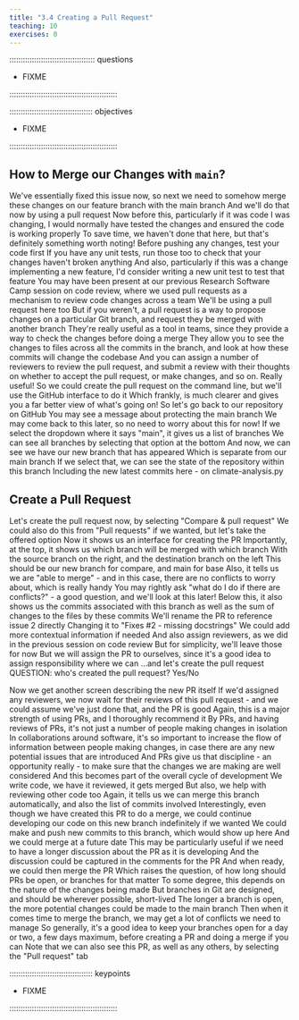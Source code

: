 ```yaml
---
title: "3.4 Creating a Pull Request"
teaching: 10
exercises: 0
---
```


:::::::::::::::::::::::::::::::::::::: questions 

- FIXME

::::::::::::::::::::::::::::::::::::::::::::::::

::::::::::::::::::::::::::::::::::::: objectives

- FIXME

::::::::::::::::::::::::::::::::::::::::::::::::

## How to Merge our Changes with `main`?

We've essentially fixed this issue now, so next we need to somehow merge these changes on our feature branch with the main branch
And we'll do that now by using a pull request
Now before this, particularly if it was code I was changing, I would normally have tested the changes and ensured the code is working properly
To save time, we haven't done that here, but that's definitely something worth noting!
Before pushing any changes, test your code first
If you have any unit tests, run those too to check that your changes haven't broken anything
And also, particularly if this was a change implementing a new feature, I'd consider writing a new unit test to test that feature
You may have been present at our previous Research Software Camp session on code review, where we used pull requests as a mechanism to review code changes across a team
We'll be using a pull request here too
But if you weren't, a pull request is a way to propose changes on a particular Git branch, and request they be merged with another branch
They're really useful as a tool in teams, since they provide a way to check the changes before doing a merge
They allow you to see the changes to files across all the commits in the branch, and look at how these commits will change the codebase
And you can assign a number of reviewers to review the pull request, and submit a review with their thoughts on whether to accept the pull request, or make changes, and so on. Really useful!
So we could create the pull request on the command line, but we'll use the GitHub interface to do it
Which frankly, is much clearer and gives you a far better view of what's going on!
So let's go back to our repository on GitHub
You may see a message about protecting the main branch
We may come back to this later, so no need to worry about this for now!
If we select the dropdown where it says "main", it gives us a list of branches
We can see all branches by selecting that option at the bottom
And now, we can see we have our new branch that has appeared
Which is separate from our main branch
If we select that, we can see the state of the repository within this branch
Including the new latest commits here - on climate-analysis.py

## Create a Pull Request

Let's create the pull request now, by selecting "Compare & pull request"
We could also do this from "Pull requests" if we wanted, but let's take the offered option
Now it shows us an interface for creating the PR
Importantly, at the top, it shows us which branch will be merged with which branch
With the source branch on the right, and the destination branch on the left
This should be our new branch for compare, and main for base
Also, it tells us we are "able to merge" - and in this case, there are no conflicts to worry about, which is really handy
You may rightly ask "what do I do if there are conflicts?" - a good question, and we'll look at this later!
Below this, it also shows us the commits associated with this branch
as well as the sum of changes to the files by these commits
We'll rename the PR to reference issue 2 directly
Changing it to "Fixes #2 - missing docstrings"
We could add more contextual information if needed
And also assign reviewers, as we did in the previous session on code review
But for simplicity, we'll leave those for now
But we will assign the PR to ourselves, since it's a good idea to assign responsibility where we can
…and let's create the pull request
QUESTION: who's created the pull request? Yes/No

Now we get another screen describing the new PR itself
If we'd assigned any reviewers, we now wait for their reviews of this pull request - and we could assume we've just done that, and the PR is good
Again, this is a major strength of using PRs, and I thoroughly recommend it
By PRs, and having reviews of PRs, it's not just a number of people making changes in isolation
In collaborations around software, it's so important to increase the flow of information between people making changes, in case there are any new potential issues that are introduced
And PRs give us that discipline - an opportunity really - to make sure that the changes we are making are well considered
And this becomes part of the overall cycle of development
We write code, we have it reviewed, it gets merged
But also, we help with reviewing other code too
Again, it tells us we can merge this branch automatically, and also the list of commits involved
Interestingly, even though we have created this PR to do a merge, we could continue developing our code on this new branch indefinitely if we wanted
We could make and push new commits to this branch, which would show up here
And we could merge at a future date
This may be particularly useful if we need to have a longer discussion about the PR as it is developing
And the discussion could be captured in the comments for the PR
And when ready, we could then merge the PR
Which raises the question, of how long should PRs be open, or branches for that matter
To some degree, this depends on the nature of the changes being made
But branches in Git are designed, and should be wherever possible, short-lived
The longer a branch is open, the more potential changes could be made to the main branch
Then when it comes time to merge the branch, we may get a lot of conflicts we need to manage
So generally, it's a good idea to keep your branches open for a day or two, a few days maximum, before creating a PR and doing a merge if you can
Note that we can also see this PR, as well as any others, by selecting the "Pull request" tab


::::::::::::::::::::::::::::::::::::: keypoints 

- FIXME

::::::::::::::::::::::::::::::::::::::::::::::::

